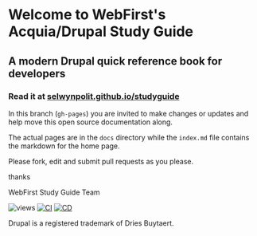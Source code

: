 # Welcome to WebFirst's Acquia/Drupal Study Guide

## A modern Drupal quick reference book for developers

### Read it at [selwynpolit.github.io/studyguide](//selwynpolit.github.io/studyguide)

In this branch (`gh-pages`) you are invited to make changes or updates and help move this open source documentation along.

The actual pages are in the `docs` directory while the `index.md` file contains the markdown for the home page.

Please fork, edit and submit pull requests as you please.

thanks

WebFirst Study Guide Team

![views](https://api.visitor.plantree.me/visitor-badge/pv?label=views&color=informational&namespace=studyguide&key=README.md)
[![CI](https://github.com/selwynpolit/studyguide/actions/workflows/ci.yml/badge.svg?branch=gh-pages)](https://github.com/selwynpolit/d9book/actions/workflows/ci.yml?query=branch%3Agh-pages)
[![CD](https://github.com/selwynpolit/studyguide/actions/workflows/cd.yml/badge.svg?branch=gh-pages)](https://github.com/selwynpolit/d9book/actions/workflows/cd.yml?query=branch%3Agh-pages)

Drupal is a registered trademark of Dries Buytaert.
